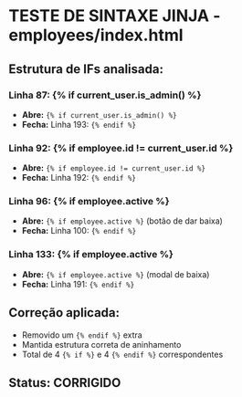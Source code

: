 # TESTE DE SINTAXE JINJA - employees/index.html

## Estrutura de IFs analisada:

### Linha 87: {% if current_user.is_admin() %}
- **Abre:** `{% if current_user.is_admin() %}`
- **Fecha:** Linha 193: `{% endif %}`

### Linha 92: {% if employee.id != current_user.id %}
- **Abre:** `{% if employee.id != current_user.id %}`
- **Fecha:** Linha 192: `{% endif %}`

### Linha 96: {% if employee.active %}
- **Abre:** `{% if employee.active %}` (botão de dar baixa)
- **Fecha:** Linha 100: `{% endif %}`

### Linha 133: {% if employee.active %}
- **Abre:** `{% if employee.active %}` (modal de baixa)
- **Fecha:** Linha 191: `{% endif %}`

## Correção aplicada:
- Removido um `{% endif %}` extra
- Mantida estrutura correta de aninhamento
- Total de 4 `{% if %}` e 4 `{% endif %}` correspondentes

## Status: CORRIGIDO